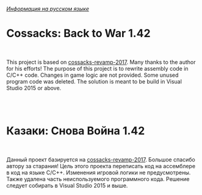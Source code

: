 *[Информация на русском языке](#rus)*

# Cossacks: Back to War 1.42

<br/>

This project is based on [cossacks-revamp-2017](https://github.com/ereb-thanatos/cossacks-revamp-2017). Many thanks to the author for his efforts!
The purpose of this project is to rewrite assembly code in C/C++ code. Changes in game logic are not provided. Some unused program code was deleted. The solution is meant to be build in Visual Studio 2015 or above.

<br/>
<br/>

<a name="rus"></a>
# Казаки: Снова Война 1.42

<br/>

Данный проект базируется на [cossacks-revamp-2017](https://github.com/ereb-thanatos/cossacks-revamp-2017). Большое спасибо автору за старания!
Цель этого проекта переписать код на ассемблере в код на языке C/C++. Изменения игровой логики не предусмотрены. Также удалена часть неиспользуемого программного кода.
Решение следует собирать в Visual Studio 2015 и выше.

